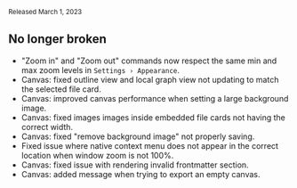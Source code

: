 <small>Released March 1, 2023</small>

## No longer broken

- "Zoom in" and "Zoom out" commands now respect the same min and max zoom levels in `Settings › Appearance`.
- Canvas: fixed outline view and local graph view not updating to match the selected file card.
- Canvas: improved canvas performance when setting a large background image.
- Canvas: fixed images images inside embedded file cards not having the correct width.
- Canvas: fixed "remove background image" not properly saving.
- Fixed issue where native context menu does not appear in the correct location when window zoom is not 100%.
- Canvas: fixed issue with rendering invalid frontmatter section.
- Canvas: added message when trying to export an empty canvas.
